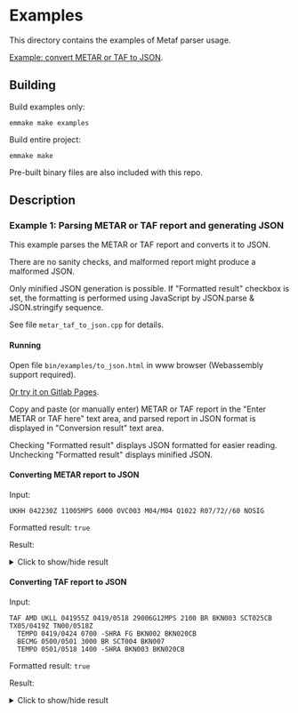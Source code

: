# Examples

This directory contains the examples of Metaf parser usage.

[Example: convert METAR or TAF to JSON](https://nnaumenko.gitlab.io/metaf/examples/to_json.html).

## Building

Build examples only:

    emmake make examples

Build entire project:

    emmake make

Pre-built binary files are also included with this repo.

## Description

### Example 1: Parsing METAR or TAF report and generating JSON

This example parses the METAR or TAF report and converts it to JSON.

There are no sanity checks, and malformed report might produce a malformed JSON.

Only minified JSON generation is possible. If "Formatted result" checkbox is set, the formatting is performed using JavaScript by JSON.parse & JSON.stringify sequence.

See file `metar_taf_to_json.cpp` for details.

#### Running

Open file `bin/examples/to_json.html` in www browser (Webassembly support required).

[Or try it on Gitlab Pages](https://nnaumenko.gitlab.io/metaf/examples/to_json.html).

Copy and paste (or manually enter) METAR or TAF report in the "Enter METAR or TAF here" text area, and parsed report in JSON format is displayed in "Conversion result" text area. 

Checking "Formatted result" displays JSON formatted for easier reading. Unchecking "Formatted result" displays minified JSON.

#### Converting METAR report to JSON

Input: 

    UKHH 042230Z 11005MPS 6000 OVC003 M04/M04 Q1022 R07/72//60 NOSIG

Formatted result: `true`

Result: 
<details>
    <summary>Click to show/hide result</summary>
    <pre>
        <code>
{
  "kind": "metaf",
  "report": {
    "type": "METAR",
    "partial": false,
    "icaoLocation": "UKHH",
    "reportReleaseDay": 4,
    "reportReleaseTime": "22:30",
    "wind": {
      "direction": 110,
      "cardinalDirection": "east",
      "speed": 5,
      "speedUnit": "m/s"
    },
    "visibility": [
      {
        "visibility": 6000,
        "visibilityUnit": "meters"
      }
    ],
    "cloudLayers": [
      {
        "amount": "overcast",
        "convectiveType": null,
        "baseHeight": 300,
        "heightUnit": "feet"
      }
    ],
    "airTemperature": -4,
    "dewPoint": -4,
    "temperatureUnit": "centigrade",
    "atmosphericPressure": 1022,
    "atmosphericPressureUnit": "hPa",
    "runwayState": [
      {
        "runway": "07",
        "deposits": "ice",
        "contaminationExtent": "11% to 25%",
        "surfaceFriction": {
          "coefficient": 0.6
        }
      }
    ],
    "trends": [
      {
        "trend": "no significant changes"
      }
    ]
  }
}
        </code>
    </pre>
</details>

#### Converting TAF report to JSON

Input: 

    TAF AMD UKLL 041955Z 0419/0518 29006G12MPS 2100 BR BKN003 SCT025CB TX05/0419Z TN00/0518Z
      TEMPO 0419/0424 0700 -SHRA FG BKN002 BKN020CB
      BECMG 0500/0501 3000 BR SCT004 BKN007
      TEMPO 0501/0518 1400 -SHRA BKN003 BKN020CB

Formatted result: `true`

Result:
<details>
    <summary>Click to show/hide result</summary>
    <pre>
        <code>
{
  "kind": "metaf",
  "report": {
    "type": "TAF",
    "partial": false,
    "amendedReport": true,
    "icaoLocation": "UKLL",
    "reportReleaseDay": 4,
    "reportReleaseTime": "19:55",
    "applicableFromDay": 4,
    "applicableFromTime": "19:00",
    "applicableUntilDay": 5,
    "applicableUntilTime": "18:00",
    "wind": {
      "direction": 290,
      "cardinalDirection": "west",
      "speed": 6,
      "gustSpeed": 6,
      "speedUnit": "m/s"
    },
    "visibility": [
      {
        "visibility": 2100,
        "visibilityUnit": "meters"
      }
    ],
    "weather": [
      {
        "weather": "current",
        "proximity": "on site",
        "weatherPhenomena": [
          "mist"
        ]
      }
    ],
    "cloudLayers": [
      {
        "amount": "broken",
        "convectiveType": null,
        "baseHeight": 300,
        "heightUnit": "feet"
      },
      {
        "amount": "scattered",
        "convectiveType": "cumulonimbus",
        "baseHeight": 2500,
        "heightUnit": "feet"
      }
    ],
    "maximumTemperature": {
      "temperatureValue": 5,
      "temperatureUnit": "centigrade",
      "expectedOnDay": 4,
      "expectedOnTime": "19:00"
    },
    "minimumTemperature": {
      "temperatureValue": 0,
      "temperatureUnit": "centigrade",
      "expectedOnDay": 5,
      "expectedOnTime": "18:00"
    },
    "trends": [
      {
        "trend": "temporary",
        "applicableFromDay": 4,
        "applicableFromTime": "19:00",
        "applicableUntilDay": 4,
        "applicableUntilTime": "24:00",
        "visibility": [
          {
            "visibility": 700,
            "visibilityUnit": "meters"
          }
        ],
        "weather": [
          {
            "weather": "current",
            "proximity": "on site",
            "intensity": "light",
            "weatherPhenomena": [
              "showers",
              "rain"
            ]
          },
          {
            "weather": "current",
            "proximity": "on site",
            "weatherPhenomena": [
              "fog"
            ]
          }
        ],
        "cloudLayers": [
          {
            "amount": "broken",
            "convectiveType": null,
            "baseHeight": 200,
            "heightUnit": "feet"
          },
          {
            "amount": "broken",
            "convectiveType": "cumulonimbus",
            "baseHeight": 2000,
            "heightUnit": "feet"
          }
        ]
      },
      {
        "trend": "temporary",
        "applicableFromDay": 5,
        "applicableFromTime": "00:00",
        "applicableUntilDay": 5,
        "applicableUntilTime": "01:00",
        "visibility": [
          {
            "visibility": 3000,
            "visibilityUnit": "meters"
          }
        ],
        "weather": [
          {
            "weather": "current",
            "proximity": "on site",
            "weatherPhenomena": [
              "mist"
            ]
          }
        ],
        "cloudLayers": [
          {
            "amount": "scattered",
            "convectiveType": null,
            "baseHeight": 400,
            "heightUnit": "feet"
          },
          {
            "amount": "broken",
            "convectiveType": null,
            "baseHeight": 700,
            "heightUnit": "feet"
          }
        ]
      },
      {
        "trend": "temporary",
        "applicableFromDay": 5,
        "applicableFromTime": "01:00",
        "applicableUntilDay": 5,
        "applicableUntilTime": "18:00",
        "visibility": [
          {
            "visibility": 1400,
            "visibilityUnit": "meters"
          }
        ],
        "weather": [
          {
            "weather": "current",
            "proximity": "on site",
            "intensity": "light",
            "weatherPhenomena": [
              "showers",
              "rain"
            ]
          }
        ],
        "cloudLayers": [
          {
            "amount": "broken",
            "convectiveType": null,
            "baseHeight": 300,
            "heightUnit": "feet"
          },
          {
            "amount": "broken",
            "convectiveType": "cumulonimbus",
            "baseHeight": 2000,
            "heightUnit": "feet"
          }
        ]
      }
    ]
  }
} 
        </code>
    </pre>
</details>